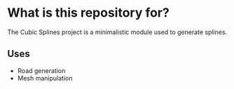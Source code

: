 # What is this repository for? #

The Cubic Splines project is a minimalistic module used to generate splines.

## Uses ##
* Road generation
* Mesh manipulation
